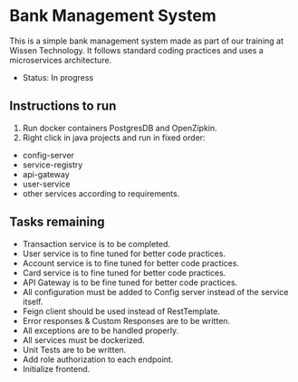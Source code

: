 # Bank Management System
This is a simple bank management system made as part of our training at Wissen Technology. It follows standard coding practices and uses a microservices architecture. 
- Status: In progress

## Instructions to run
1. Run docker containers PostgresDB and OpenZipkin.
2. Right click in java projects and run in fixed order:
 - config-server
 - service-registry
 - api-gateway
 - user-service
 - other services according to requirements.  

## Tasks remaining
- Transaction service is to be completed.
- User service is to fine tuned for better code practices.
- Account service is to fine tuned for better code practices.
- Card service is to fine tuned for better code practices.
- API Gateway is to be fine tuned for better code practices.
- All configuration must be added to Config server instead of the service itself.
- Feign client should be used instead of RestTemplate.
- Error responses & Custom Responses are to be written. 
- All exceptions are to be handled properly.
- All services must be dockerized.
- Unit Tests are to be written.
- Add role authorization to each endpoint.
- Initialize frontend.